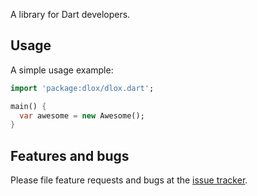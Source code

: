 A library for Dart developers.

## Usage

A simple usage example:

```dart
import 'package:dlox/dlox.dart';

main() {
  var awesome = new Awesome();
}
```

## Features and bugs

Please file feature requests and bugs at the [issue tracker][tracker].

[tracker]: http://example.com/issues/replaceme
